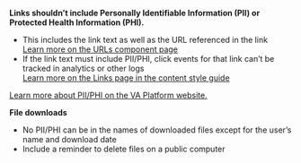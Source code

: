 **Links shouldn’t include Personally Identifiable Information (PII) or Protected Health Information (PHI).** 

- This includes the link text as well as the URL referenced in the link<br>
[Learn more on the URLs component page](https://design.va.gov/ia/url-standards/)
- If the link text must include PII/PHI, click events for that link can’t be tracked in analytics or other logs<br>
[Learn more on the Links page in the content style guide](https://design.va.gov/content-style-guide/links)

[Learn more about PII/PHI on the VA Platform website.](https://depo-platform-documentation.scrollhelp.site/research-design/what-is-pii)

**File downloads**

- No PII/PHI can be in the names of downloaded files except for the user’s name and download date
- Include a reminder to delete files on a public computer
